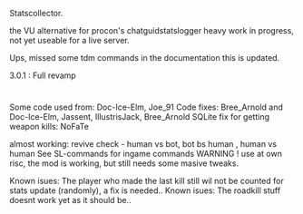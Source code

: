 Statscollector.

the VU alternative for procon's chatguidstatslogger
heavy work in progress, not yet useable for a live server.

Ups, missed some tdm commands in the documentation
this is updated.

3.0.1 : Full revamp
#
Some code used from: Doc-Ice-Elm, Joe_91
Code fixes: Bree_Arnold and Doc-Ice-Elm, Jassent, IllustrisJack, Bree_Arnold
SQLite fix for getting weapon kills: NoFaTe

almost working: revive check - human vs bot, bot bs human , human vs human
See SL-commands for ingame commands
WARNING !
use at own risc, the mod is working, but still needs some masive tweaks.

Known isues: The player who made the last kill still wil not be counted for stats update (randomly), a fix is needed..
Known isues: The roadkill stuff doesnt work yet as it should be..


